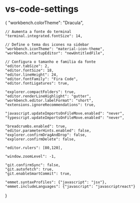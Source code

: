 # vs-code-settings

{
    "workbench.colorTheme": "Dracula",

    // Aumenta a fonte do terminal
    "terminal.integrated.fontSize": 14,

    // Define o tema dos icones na sidebar
    "workbench.iconTheme": "material-icon-theme",
    "workbench.startupEditor": "newUntitledFile",

    // Configura o tamanho e familia da fonte
    "editor.tabSize": 2,
    "editor.fontSize": 18,
    "editor.lineHeight": 24,
    "editor.fontFamily": "Fira Code",
    "editor.fontLigatures": true,

    "explorer.compactFolders": true,
    "editor.renderLineHighlight": "gutter",
    "workbench.editor.labelFormat": "short",
    "extensions.ignoreRecommendations": true,

    "javascript.updateImportsOnFileMove.enabled": "never",
    "typescript.updateImportsOnFileMove.enabled": "never",

    "breadcrumbs.enabled": true,
    "editor.parameterHints.enabled": false,
    "explorer.confirmDragAndDrop": false,
    "explorer.confirmDelete": false,
    
    "editor.rulers": [80,120],

    "window.zoomLevel": -1,
    
    "git.confirmSync": false,
    "git.autofetch": true,
    "git.enableSmartCommit": true,
    
    "emmet.syntaxProfiles": {"javascript": "jsx"},
    "emmet.includeLanguages": {"javascript": "javascriptreact"}
}
